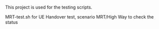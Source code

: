 This project is used for the testing scripts.

MRT-test.sh 
for UE Handover test, scenario MRT/High Way to check the status  
